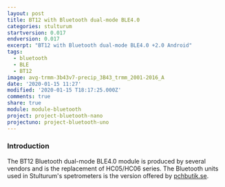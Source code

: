 ```yaml
---
layout: post
title: BT12 with Bluetooth dual-mode BLE4.0
categories: stulturum
startversion: 0.017
endversion: 0.017
excerpt: "BT12 with Bluetooth dual-mode BLE4.0 +2.0 Android"
tags:
  - bluetooth
  - BLE
  - BT12
image: avg-trmm-3b43v7-precip_3B43_trmm_2001-2016_A
date: '2020-01-15 11:27'
modified: '2020-01-15 T18:17:25.000Z'
comments: true
share: true
module: module-bluetooth
project: project-bluetooth-nano
projectuno: project-bluetooth-uno
---
```


### Introduction

The BT12 Bluetooth dual-mode BLE4.0 module is produced by several vendors and is the replacement of HC05/HC06 series. The Bluetooth units used in Stulturum's spetrometers is the version offered by [pchbutik.se](https://pchbutik.se/nytt-pa-lager/690-bt12-with-bluetooth-dual-mode-ble40-20-android.html?search_query=bluetooth&results=23).
